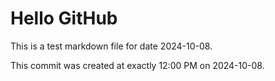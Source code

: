 # Hello GitHub
This is a test markdown file for date 2024-10-08.

This commit was created at exactly 12:00 PM on 2024-10-08.
